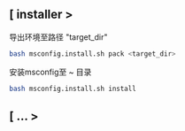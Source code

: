 ## [ installer >

导出环境至路径 "target_dir"

```bash
bash msconfig.install.sh pack <target_dir>
```

安装msconfig至 ~ 目录

```bash
bash msconfig.install.sh install
```



## [ ... >


